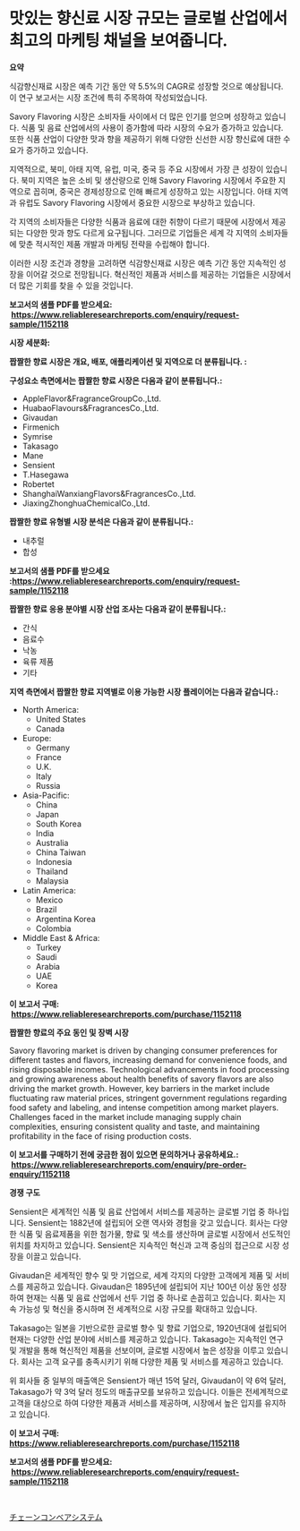 <p><h1>맛있는 향신료 시장 규모는 글로벌 산업에서 최고의 마케팅 채널을 보여줍니다.</h1></p><p><strong>요약</strong></p>
<p><p>식감향신재료 시장은 예측 기간 동안 약 5.5%의 CAGR로 성장할 것으로 예상됩니다. 이 연구 보고서는 시장 조건에 특히 주목하여 작성되었습니다.</p><p>Savory Flavoring 시장은 소비자들 사이에서 더 많은 인기를 얻으며 성장하고 있습니다. 식품 및 음료 산업에서의 사용이 증가함에 따라 시장의 수요가 증가하고 있습니다. 또한 식품 산업이 다양한 맛과 향을 제공하기 위해 다양한 신선한 시장 향신료에 대한 수요가 증가하고 있습니다.</p><p>지역적으로, 북미, 아태 지역, 유럽, 미국, 중국 등 주요 시장에서 가장 큰 성장이 있습니다. 북미 지역은 높은 소비 및 생산량으로 인해 Savory Flavoring 시장에서 주요한 지역으로 꼽히며, 중국은 경제성장으로 인해 빠르게 성장하고 있는 시장입니다. 아태 지역과 유럽도 Savory Flavoring 시장에서 중요한 시장으로 부상하고 있습니다.</p><p>각 지역의 소비자들은 다양한 식품과 음료에 대한 취향이 다르기 때문에 시장에서 제공되는 다양한 맛과 향도 다르게 요구됩니다. 그러므로 기업들은 세계 각 지역의 소비자들에 맞춘 적시적인 제품 개발과 마케팅 전략을 수립해야 합니다.</p><p>이러한 시장 조건과 경향을 고려하면 식감향신재료 시장은 예측 기간 동안 지속적인 성장을 이어갈 것으로 전망됩니다. 혁신적인 제품과 서비스를 제공하는 기업들은 시장에서 더 많은 기회를 찾을 수 있을 것입니다.</p></p>
<p><strong>보고서의 샘플 PDF를 받으세요: &nbsp;<a href="https://www.reliableresearchreports.com/enquiry/request-sample/1152118">https://www.reliableresearchreports.com/enquiry/request-sample/1152118</a></strong></p>
<p><strong>시장 세분화:</strong></p>
<p><strong> 짭짤한 향료 시장은 개요, 배포, 애플리케이션 및 지역으로 더 분류됩니다. :</strong></p>
<p><strong>구성요소 측면에서는 짭짤한 향료 시장은 다음과 같이 분류됩니다.:</strong></p>
<p><ul><li>AppleFlavor&FragranceGroupCo.,Ltd.</li><li>HuabaoFlavours&FragrancesCo.,Ltd.</li><li>Givaudan</li><li>Firmenich</li><li>Symrise</li><li>Takasago</li><li>Mane</li><li>Sensient</li><li>T.Hasegawa</li><li>Robertet</li><li>ShanghaiWanxiangFlavors&FragrancesCo.,Ltd.</li><li>JiaxingZhonghuaChemicalCo.,Ltd.</li></ul></p>
<p><strong> 짭짤한 향료 유형별 시장 분석은 다음과 같이 분류됩니다.:</strong></p>
<p><ul><li>내추럴</li><li>합성</li></ul></p>
<p><strong>보고서의 샘플 PDF를 받으세요 :<a href="https://www.reliableresearchreports.com/enquiry/request-sample/1152118">https://www.reliableresearchreports.com/enquiry/request-sample/1152118</a></strong></p>
<p><strong> 짭짤한 향료 응용 분야별 시장 산업 조사는 다음과 같이 분류됩니다.:</strong></p>
<p><ul><li>간식</li><li>음료수</li><li>낙농</li><li>육류 제품</li><li>기타</li></ul></p>
<p><strong>지역 측면에서 짭짤한 향료 지역별로 이용 가능한 시장 플레이어는 다음과 같습니다.:</strong></p>
<p><ul>
    <li>
        North America:
        <ul>
            <li>United States</li>
            <li>Canada</li>
        </ul>
    </li>
    <li>
        Europe:
        <ul>
            <li>Germany</li>
            <li>France</li>
            <li>U.K.</li>
            <li>Italy</li>
            <li>Russia</li>
        </ul>
    </li>
    <li>
        Asia-Pacific:
        <ul>
            <li>China</li>
            <li>Japan</li>
            <li>South Korea</li>
            <li>India</li>
            <li>Australia</li>
            <li>China Taiwan</li>
            <li>Indonesia</li>
            <li>Thailand</li>
            <li>Malaysia</li>
        </ul>
    </li>
    <li>
        Latin America:
        <ul>
            <li>Mexico</li>
            <li>Brazil</li>
            <li>Argentina Korea</li>
            <li>Colombia</li>
        </ul>
    </li>
    <li>
        Middle East & Africa:
        <ul>
            <li>Turkey</li>
            <li>Saudi</li>
            <li>Arabia</li>
            <li>UAE</li>
            <li>Korea</li>
        </ul>
    </li>
    </ul></p>
<p><strong>이 보고서 구매: &nbsp;<a href="https://www.reliableresearchreports.com/purchase/1152118">https://www.reliableresearchreports.com/purchase/1152118</a></strong></p>
<p><strong>짭짤한 향료의 주요 동인 및 장벽 시장</strong></p>
<p><p>Savory flavoring market is driven by changing consumer preferences for different tastes and flavors, increasing demand for convenience foods, and rising disposable incomes. Technological advancements in food processing and growing awareness about health benefits of savory flavors are also driving the market growth. However, key barriers in the market include fluctuating raw material prices, stringent government regulations regarding food safety and labeling, and intense competition among market players. Challenges faced in the market include managing supply chain complexities, ensuring consistent quality and taste, and maintaining profitability in the face of rising production costs.</p></p>
<p><strong>이 보고서를 구매하기 전에 궁금한 점이 있으면 문의하거나 공유하세요.: &nbsp;<a href="https://www.reliableresearchreports.com/enquiry/pre-order-enquiry/1152118">https://www.reliableresearchreports.com/enquiry/pre-order-enquiry/1152118</a></strong></p>
<p><strong>경쟁 구도</strong></p>
<p><p>Sensient은 세계적인 식품 및 음료 산업에서 서비스를 제공하는 글로벌 기업 중 하나입니다. Sensient는 1882년에 설립되어 오랜 역사와 경험을 갖고 있습니다. 회사는 다양한 식품 및 음료제품을 위한 첨가물, 향료 및 색소를 생산하며 글로벌 시장에서 선도적인 위치를 차지하고 있습니다. Sensient은 지속적인 혁신과 고객 중심의 접근으로 시장 성장을 이끌고 있습니다.</p><p>Givaudan은 세계적인 향수 및 맛 기업으로, 세계 각지의 다양한 고객에게 제품 및 서비스를 제공하고 있습니다. Givaudan은 1895년에 설립되어 지난 100년 이상 동안 성장하여 현재는 식품 및 음료 산업에서 선두 기업 중 하나로 손꼽히고 있습니다. 회사는 지속 가능성 및 혁신을 중시하며 전 세계적으로 시장 규모를 확대하고 있습니다.</p><p>Takasago는 일본을 기반으로한 글로벌 향수 및 향료 기업으로, 1920년대에 설립되어 현재는 다양한 산업 분야에 서비스를 제공하고 있습니다. Takasago는 지속적인 연구 및 개발을 통해 혁신적인 제품을 선보이며, 글로벌 시장에서 높은 성장을 이루고 있습니다. 회사는 고객 요구를 충족시키기 위해 다양한 제품 및 서비스를 제공하고 있습니다.</p><p>위 회사들 중 일부의 매출액은 Sensient가 매년 15억 달러, Givaudan이 약 6억 달러, Takasago가 약 3억 달러 정도의 매출규모를 보유하고 있습니다. 이들은 전세계적으로 고객을 대상으로 하여 다양한 제품과 서비스를 제공하며, 시장에서 높은 입지를 유지하고 있습니다.</p></p>
<p><strong>이 보고서 구매: &nbsp; <a href="https://www.reliableresearchreports.com/purchase/1152118">https://www.reliableresearchreports.com/purchase/1152118</a></strong></p>
<p><strong>보고서의 샘플 PDF를 받으세요: &nbsp;<a href="https://www.reliableresearchreports.com/enquiry/request-sample/1152118">https://www.reliableresearchreports.com/enquiry/request-sample/1152118</a></strong><strong></strong></p>
<p>&nbsp;</p>
<p><p><a href="https://github.com/ppmazlotr77499/Market-Research-Report-List-1/blob/main/42770783932.md">チェーンコンベアシステム</a></p></p>